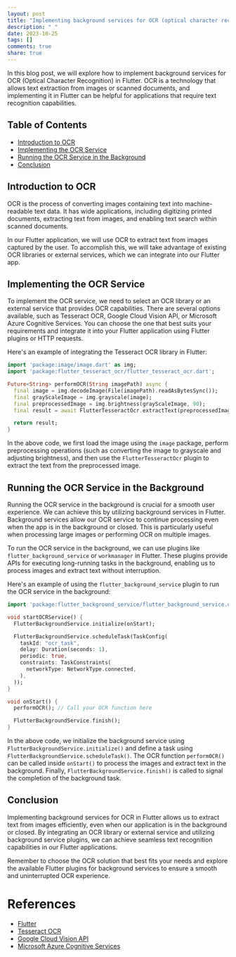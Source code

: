 ```yaml
---
layout: post
title: "Implementing background services for OCR (optical character recognition) in Flutter"
description: " "
date: 2023-10-25
tags: []
comments: true
share: true
---
```


In this blog post, we will explore how to implement background services for OCR (Optical Character Recognition) in Flutter. OCR is a technology that allows text extraction from images or scanned documents, and implementing it in Flutter can be helpful for applications that require text recognition capabilities.

## Table of Contents
- [Introduction to OCR](#introduction-to-ocr)
- [Implementing the OCR Service](#implementing-the-ocr-service)
- [Running the OCR Service in the Background](#running-the-ocr-service-in-the-background)
- [Conclusion](#conclusion)

## Introduction to OCR

OCR is the process of converting images containing text into machine-readable text data. It has wide applications, including digitizing printed documents, extracting text from images, and enabling text search within scanned documents.

In our Flutter application, we will use OCR to extract text from images captured by the user. To accomplish this, we will take advantage of existing OCR libraries or external services, which we can integrate into our Flutter app.

## Implementing the OCR Service

To implement the OCR service, we need to select an OCR library or an external service that provides OCR capabilities. There are several options available, such as Tesseract OCR, Google Cloud Vision API, or Microsoft Azure Cognitive Services. You can choose the one that best suits your requirements and integrate it into your Flutter application using Flutter plugins or HTTP requests.

Here's an example of integrating the Tesseract OCR library in Flutter:

```dart
import 'package:image/image.dart' as img;
import 'package:flutter_tesseract_ocr/flutter_tesseract_ocr.dart';

Future<String> performOCR(String imagePath) async {
  final image = img.decodeImage(File(imagePath).readAsBytesSync());
  final grayScaleImage = img.grayscale(image);
  final preprocessedImage = img.brightness(grayScaleImage, 90);
  final result = await FlutterTesseractOcr.extractText(preprocessedImage);

  return result;
}
```

In the above code, we first load the image using the `image` package, perform preprocessing operations (such as converting the image to grayscale and adjusting brightness), and then use the `FlutterTesseractOcr` plugin to extract the text from the preprocessed image.

## Running the OCR Service in the Background

Running the OCR service in the background is crucial for a smooth user experience. We can achieve this by utilizing background services in Flutter. Background services allow our OCR service to continue processing even when the app is in the background or closed. This is particularly useful when processing large images or performing OCR on multiple images.

To run the OCR service in the background, we can use plugins like `flutter_background_service` or `workmanager` in Flutter. These plugins provide APIs for executing long-running tasks in the background, enabling us to process images and extract text without interruption.

Here's an example of using the `flutter_background_service` plugin to run the OCR service in the background:

```dart
import 'package:flutter_background_service/flutter_background_service.dart';

void startOCRService() {
  FlutterBackgroundService.initialize(onStart);

  FlutterBackgroundService.scheduleTask(TaskConfig(
    taskId: "ocr_task",
    delay: Duration(seconds: 1),
    periodic: true,
    constraints: TaskConstraints(
      networkType: NetworkType.connected,
    ),
  ));
}

void onStart() {
  performOCR(); // Call your OCR function here

  FlutterBackgroundService.finish();
}
```

In the above code, we initialize the background service using `FlutterBackgroundService.initialize()` and define a task using `FlutterBackgroundService.scheduleTask()`. The OCR function `performOCR()` can be called inside `onStart()` to process the images and extract text in the background. Finally, `FlutterBackgroundService.finish()` is called to signal the completion of the background task.

## Conclusion

Implementing background services for OCR in Flutter allows us to extract text from images efficiently, even when our application is in the background or closed. By integrating an OCR library or external service and utilizing background service plugins, we can achieve seamless text recognition capabilities in our Flutter applications.

Remember to choose the OCR solution that best fits your needs and explore the available Flutter plugins for background services to ensure a smooth and uninterrupted OCR experience.

# References

- [Flutter](https://flutter.dev/)
- [Tesseract OCR](https://github.com/tesseract-ocr/tesseract)
- [Google Cloud Vision API](https://cloud.google.com/vision)
- [Microsoft Azure Cognitive Services](https://azure.microsoft.com/services/cognitive-services/)